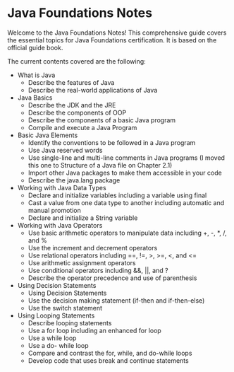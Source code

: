 # Java Foundations Notes

Welcome to the Java Foundations Notes! This comprehensive guide covers the essential topics for Java Foundations certification. It is based on the official guide book.

The current contents covered are the following:
- What is Java
    - Describe the features of Java
    - Describe the real-world applications of Java
- Java Basics
    - Describe the JDK and the JRE
    - Describe the components of OOP
    - Describe the components of a basic Java program
    - Compile and execute a Java Program
- Basic Java Elements
    - Identify the conventions to be followed in a Java program
    - Use Java reserved words
    - Use single-line and multi-line comments in Java programs (I moved this one  to Structure of a Java file  on Chapter  2.1)
    - Import other Java packages to make them accessible in your code
    - Describe the java.lang package
- Working with Java Data Types
    - Declare and initialize variables including a variable using final
    - Cast a value from one data type to another including automatic and manual promotion
    - Declare and initialize a String variable
- Working with Java Operators
    - Use basic arithmetic operators to manipulate data including +, -, *, /, and %
    - Use the increment and decrement operators
    - Use relational operators including ==, !=, >, >=, <, and <=
    - Use arithmetic assignment operators
    - Use conditional operators including &&, ||, and ?
    - Describe the operator precedence and use of parenthesis
- Using Decision Statements
    - Using Decision Statements
    - Use the decision making statement (if-then and if-then-else)
    - Use the switch statement
- Using Looping Statements
    - Describe looping statements
    - Use a for loop including an enhanced for loop
    - Use a while loop
    - Use a do- while loop
    - Compare and contrast the for, while, and do-while loops
    - Develop code that uses break and continue statements